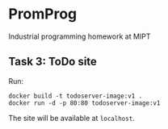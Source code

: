 # PromProg
Industrial programming homework at MIPT

## Task 3: ToDo site

Run:

```
docker build -t todoserver-image:v1 .
docker run -d -p 80:80 todoserver-image:v1
```

The site will be available at `localhost`.